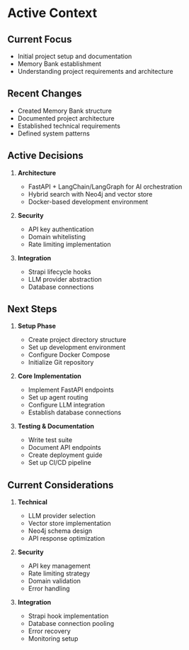 # Active Context

## Current Focus
- Initial project setup and documentation
- Memory Bank establishment
- Understanding project requirements and architecture

## Recent Changes
- Created Memory Bank structure
- Documented project architecture
- Established technical requirements
- Defined system patterns

## Active Decisions
1. **Architecture**
   - FastAPI + LangChain/LangGraph for AI orchestration
   - Hybrid search with Neo4j and vector store
   - Docker-based development environment

2. **Security**
   - API key authentication
   - Domain whitelisting
   - Rate limiting implementation

3. **Integration**
   - Strapi lifecycle hooks
   - LLM provider abstraction
   - Database connections

## Next Steps
1. **Setup Phase**
   - Create project directory structure
   - Set up development environment
   - Configure Docker Compose
   - Initialize Git repository

2. **Core Implementation**
   - Implement FastAPI endpoints
   - Set up agent routing
   - Configure LLM integration
   - Establish database connections

3. **Testing & Documentation**
   - Write test suite
   - Document API endpoints
   - Create deployment guide
   - Set up CI/CD pipeline

## Current Considerations
1. **Technical**
   - LLM provider selection
   - Vector store implementation
   - Neo4j schema design
   - API response optimization

2. **Security**
   - API key management
   - Rate limiting strategy
   - Domain validation
   - Error handling

3. **Integration**
   - Strapi hook implementation
   - Database connection pooling
   - Error recovery
   - Monitoring setup 
